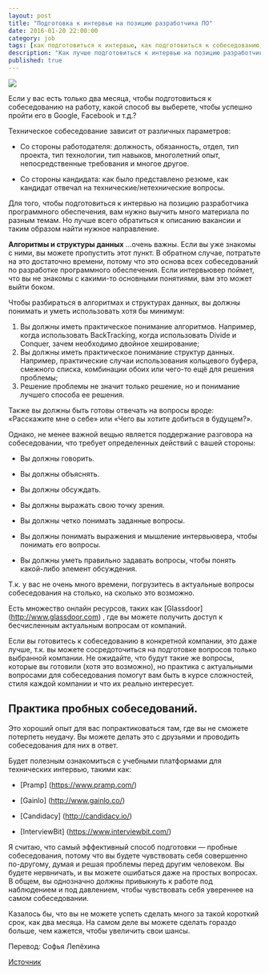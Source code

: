 ```yaml
---
layout: post
title: "Подготовка к интервью на позицию разработчика ПО"
date: 2016-01-20 22:00:00
category: job
tags: [как подготовиться к интервью, как подготовиться к собеседованию, как устроиться в IT-сфере, как устроиться программистом, как устроиться разработчиком]
description: "Как лучше подготовиться к интервью на позицию разработчика ПО за два месяца?"
published: true
---
```


<img src="http://www.calpeculiarities.com/files/2014/04/HiRes-5.jpg" class="img-responsive" /><br />

Если у вас есть только два месяца, чтобы подготовиться к собеседованию на работу, какой способ вы выберете, чтобы успешно пройти его в Google, Facebook и т.д.?

<!-- more -->

Техническое собеседование зависит от различных параметров:

* Со стороны работодателя: должность, обязанность, отдел, тип проекта, тип технологии, тип навыков, многолетний опыт, непосредственные требования и многое другое.

* Со стороны кандидата: как было представлено резюме, как кандидат отвечал на технические/нетехнические вопросы.

Для того, чтобы подготовиться к интервью на позицию разработчика программного обеспечения, вам нужно выучить много материала по разным темам. Но лучше всего обратиться к описанию вакансии и таким образом найти нужное направление.

**Алгоритмы и структуры данных** ...очень важны. Если вы уже знакомы с ними, вы можете пропустить этот пункт. В обратном случае, потратьте на это достаточно времени, потому что это основа всех собеседований по разработке программного обеспечения. Если интервьювер поймет, что вы не знакомы с какими-то основными понятиями, вам это может выйти боком.

Чтобы разбираться в алгоритмах и структурах данных, вы должны понимать и уметь использовать хотя бы минимум:

1.	Вы должны иметь практическое понимание алгоритмов. Например, когда использовать BackTracking, когда использовать Divide и Conquer, зачем необходимо двойное хеширование;
2.	Вы должны иметь практическое понимание структур данных. Например, практические случаи использования кольцевого буфера, смежного списка, комбинации обоих или чего-то ещё для решения проблемы;
3.	Решение проблемы не значит только решение, но и понимание лучшего способа ее решения. 

Также вы должны быть готовы отвечать на вопросы вроде: «Расскажите мне о себе» или «Чего вы хотите добиться в будущем?».

Однако, не менее важной вещью является поддержание разговора на собеседовании, что требует определенных действий с вашей стороны:

* Вы должны говорить.

* Вы должны объяснять.

* Вы должны обсуждать.

* Вы должны выражать свою точку зрения.

* Вы должны четко понимать заданные вопросы.

* Вы должны понимать выражения и мышление интервьювера, чтобы понимать его вопросы.

* Вы должны уметь правильно задавать вопросы, чтобы понять какой-либо элемент обсуждения.

Т.к. у вас не очень много времени, погрузитесь в актуальные вопросы собеседования на столько, на сколько это возможно. 

Есть множество онлайн ресурсов, таких как [Glassdoor] (http://www.glassdoor.com) , где вы можете получить доступ к бесчисленным актуальным вопросам от компаний. 

Если вы готовитесь к собеседованию в конкретной компании, это даже лучше, т.к. вы можете сосредоточиться на подготовке вопросов только выбранной компании. Не ожидайте, что будут такие же вопросы, которые вы готовили (хотя это возможно), но практика с актуальными вопросами для собеседования помогут вам быть в курсе сложностей, стиля каждой компании и что их реально интересует.

##  Практика пробных собеседований. 

Это хороший опыт для вас попрактиковаться там, где вы не сможете потерпеть неудачу. Вы можете делать это с друзьями и проводить собеседования для них в ответ.

Будет полезным ознакомиться с учебными платформами для технических интервью, такими как:

* [Pramp] (https://www.pramp.com/)

* [Gainlo] (http://www.gainlo.co/)

* [Candidacy] (http://candidacy.io/)

* [InterviewBit] (https://www.interviewbit.com/)

Я считаю, что самый эффективный способ подготовки — пробные собеседования, потому что вы будете чувствовать себя совершенно по-другому, думая и решая проблемы перед другим человеком. Вы будете нервничать, и вы можете ошибаться даже на простых вопросах. В общем, вы однозначно должны привыкнуть к работе под наблюдением и под давлением, чтобы чувствовать себя увереннее на самом собеседовании.

Казалось бы, что вы не можете успеть сделать много за такой короткий срок, как два месяца. На самом деле вы можете сделать гораздо больше, чем кажется, чтобы увеличить свои шансы.


Перевод: Софья Лепёхина

[Источник](https://www.quora.com/What-is-the-best-way-to-prepare-for-software-engineering-job-interviews-in-2-months)
